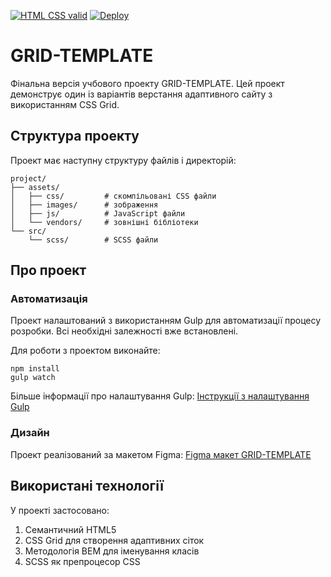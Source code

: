 [![HTML CSS valid](https://github.com/Alecto/grid-template/actions/workflows/HTML5Validator.yml/badge.svg)](https://github.com/Alecto/grid-template/actions/workflows/HTML5Validator.yml)
[![Deploy](https://github.com/Alecto/grid-template/actions/workflows/pages/pages-build-deployment/badge.svg)](https://github.com/Alecto/grid-template/actions/workflows/pages/pages-build-deployment)

[//]: # ([![Code style]&#40;https://github.com/Alecto/grid-template/actions/workflows/EditorConfig.yml/badge.svg&#41;]&#40;https://github.com/Alecto/grid-template/actions/workflows/EditorConfig.yml&#41;)

# GRID-TEMPLATE

Фінальна версія учбового проекту GRID-TEMPLATE. Цей проект демонструє один із варіантів верстання адаптивного сайту з
використанням CSS Grid.

## Структура проекту

Проект має наступну структуру файлів і директорій:

```
project/
├── assets/
│   ├── css/         # скомпільовані CSS файли
│   ├── images/      # зображення
│   ├── js/          # JavaScript файли
│   └── vendors/     # зовнішні бібліотеки
└── src/
    └── scss/        # SCSS файли
```

## Про проект

### Автоматизація

Проект налаштований з використанням Gulp для автоматизації процесу розробки. Всі необхідні залежності вже встановлені.

Для роботи з проектом виконайте:

```
npm install
gulp watch
```

Більше інформації про налаштування
Gulp: [Інструкції з налаштування Gulp](https://github.com/FomenkoAndrey/gulp-training/tree/master)

### Дизайн

Проект реалізований за макетом Figma:
[Figma макет GRID-TEMPLATE](https://www.figma.com/design/Xzmk5hBhdY8HsmcBkiuo1B/grid-template?m=auto&t=ytF7Gf4G7xPeQy7M-6)

## Використані технології

У проекті застосовано:

1. Семантичний HTML5
2. CSS Grid для створення адаптивних сіток
3. Методологія BEM для іменування класів
4. SCSS як препроцесор CSS

